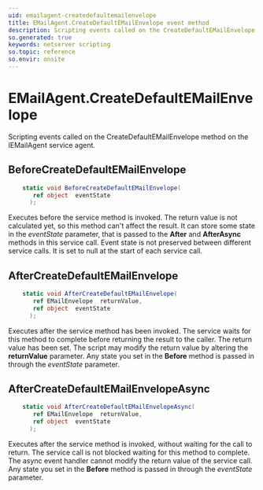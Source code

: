 ```yaml
---
uid: emailagent-createdefaultemailenvelope
title: EMailAgent.CreateDefaultEMailEnvelope event method
description: Scripting events called on the CreateDefaultEMailEnvelope method on the EMailAgent service agent.
so.generated: true
keywords: netserver scripting
so.topic: reference
so.envir: onsite
---
```

# EMailAgent.CreateDefaultEMailEnvelope

Scripting events called on the <see cref='M:IEMailAgent.CreateDefaultEMailEnvelope'>CreateDefaultEMailEnvelope</see> method on the <see cref='IEMailAgent'>IEMailAgent</see>  service agent.

## BeforeCreateDefaultEMailEnvelope
```cs
    static void BeforeCreateDefaultEMailEnvelope(
       ref object  eventState
      );
```
Executes before the service method is invoked.
The return value is not calculated yet, so this method can't affect the result.
It can store some state in the *eventState* parameter, that is passed to the **After** and **AfterAsync** methods in this service call.
Event state is not preserved between different service calls. It is set to null at the start of each service call.
## AfterCreateDefaultEMailEnvelope
```cs
    static void AfterCreateDefaultEMailEnvelope(
       ref EMailEnvelope  returnValue,
       ref object  eventState
      );
```
Executes after the service method has been invoked. The service waits for this method to complete before returning the result to the caller.
The return value has been set. The script may modify the return value by altering the **returnValue** parameter.
Any state you set in the **Before** method is passed in through the *eventState* parameter.
## AfterCreateDefaultEMailEnvelopeAsync
```cs
    static void AfterCreateDefaultEMailEnvelopeAsync(
       ref EMailEnvelope  returnValue,
       ref object  eventState
      );
```
Executes after the service method is invoked, without waiting for the call to return.
The service call is not blocked waiting for this method to complete.
The async event handler cannot modify the return value of the service call.
Any state you set in the **Before** method is passed in through the *eventState* parameter.

